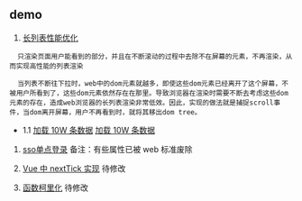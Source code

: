 
## demo

1. [长列表性能优化](./长列表性能优化/index.js)
```
  只渲染页面用户能看到的部分，并且在不断滚动的过程中去除不在屏幕的元素，不再渲染，从而实现高性能的列表渲染

  当列表不断往下拉时，web中的dom元素就越多，即使这些dom元素已经离开了这个屏幕，不被用户所看到了，这些dom元素依然存在在那里。导致浏览器在渲染时需要不断去考虑这些dom元素的存在，造成web浏览器的长列表渲染非常低效。因此，实现的做法就是捕捉scroll事件，当dom离开屏幕，用户不再看到时，就将其移出dom tree。
```
- 1.1 [加载 10W 条数据](https://juejin.im/post/5ae17a386fb9a07abc299cdd)
[加载 10W 条数据](./长列表性能优化/10Wdatabetter.html)

1. [sso单点登录](./sso单点登录/sso.js)
备注：有些属性已被 web 标准废除

3. [Vue 中 nextTick 实现](./vue实现/nextTick.js)
待修改

4. [函数柯里化](./函数柯里化/currying.js)
待修改